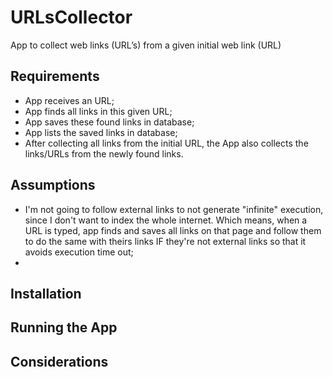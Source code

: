 # URLsCollector
App to collect web links (URL’s) from a given initial web link (URL)

## Requirements
- App receives an URL;
- App finds all links in this given URL;
- App saves these found links in database;
- App lists the saved links in database;
- After collecting all links from the initial URL, the App also collects the links/URLs from the newly found links.

## Assumptions
- I'm not going to follow external links to not generate "infinite" execution, since I don't want to index the whole internet. Which means, when a URL is typed, app finds and saves all links on that page and follow them to do the same with theirs links IF they're not external links so that it avoids execution time out;
- 

## Installation

## Running the App

## Considerations
